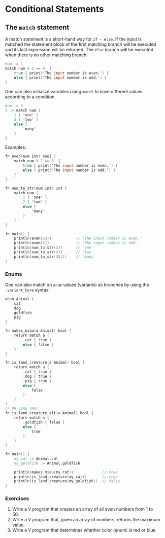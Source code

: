 # Conditional Statements

## The `match` statement

A match statement is a short-hand way for `if - else`.
If the input is matched the statement block of the first matching branch will be executed and its last expression will be returned.
The `else` branch will be executed when there is no other matching branch.

```v
num := 1
match num % 2 == 0  {
    true { print('The input number is even.') }
    else { print('The input number is odd.') }
}
```

One can also initialize variables using `match` to have different values according to a condition.

```v
num := 3
s := match num {
    1 { 'one' }
    2 { 'two' }
    else {
        'many'
    }
}
```

Examples:

```v
fn even(num int) bool {
    match num % 2 == 0  {
        true { print('The input number is even.') }
        else { print('The input number is odd.') }
    }
}

fn num_to_str(num int) int {
    match num {
        1 { 'one' }
        2 { 'two' }
        else {
            'many'
        }
    }
}

fn main() {
    println(even(14))           // 'The input number is even.'
    println(even(3))            // 'The input number is odd.'
    println(num_to_str(1))      // 'one'
    println(num_to_str(2))      // 'two'
    println(num_to_str(352))    // 'many'
}
```

### Enums

One can also match on `enum` values (variants) as branches by using the `.variant_here` syntax:

```v
enum Animal {
    cat
    dog
    goldfish
    pig
}

fn makes_miau(a Animal) bool {
    return match a {
        .cat { true }
        else { false }
    }
}

fn is_land_creature(a Animal) bool {
    return match a {
        .cat { true }
        .dog { true }
        .pig { true }
        else {
            false
        }
    }
}
// OR LIKE THAT
fn is_land_creature_alt(a Animal) bool {
    return match a {
        .goldfish { false }
        else {
            true
        }
    }
}

fn main() {
    my_cat := Animal.cat
    my_goldfish := Animal.goldfish

    println(makes_miau(my_cat))             // true
    println(is_land_creature(my_cat))       // true
    println(is_land_creature(my_goldfish))  // false
}
```

### Exercises

1. Write a V program that creates an array of all even numbers from 1 to 50.
2. Write a V program that, given an array of numbers, returns the maximum value.
3. Write a V program that determines whether color (enum) is red or blue
